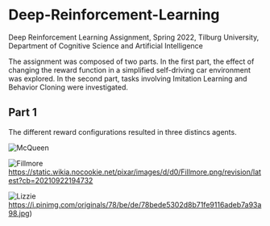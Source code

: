 # Deep-Reinforcement-Learning
Deep Reinforcement Learning Assignment, Spring 2022, Tilburg University, Department of Cognitive Science and Artificial Intelligence

The assignment was composed of two parts. In the first part, the effect of changing the reward function in a simplified self-driving car environment was explored. In the second part, tasks involving Imitation Learning and Behavior Cloning were investigated. 

## Part 1
The different reward configurations resulted in three distincs agents. 

![McQueen](https://i.dlpng.com/static/png/6345336_preview.png)

![Fillmore](https://static.wikia.nocookie.net/pixar/images/d/d0/Fillmore.png/revision/latest?cb=20210922194732)
https://static.wikia.nocookie.net/pixar/images/d/d0/Fillmore.png/revision/latest?cb=20210922194732

![Lizzie](https://static.wikia.nocookie.net/disney/images/3/31/Lizzie.png/revision/latest?cb=20151222133758)
https://i.pinimg.com/originals/78/be/de/78bede5302d8b71fe9116adeb7a93a98.jpg)

